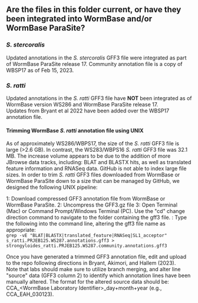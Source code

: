 ## Are the files in this folder current, or have they been integrated into WormBase and/or WormBase ParaSite?

### *S. stercoralis*

Updated annotations in the *S. stercoralis* GFF3 file were integrated as part of WormBase ParaSite release 17. Community annotation file is a copy of WBSP17 as of Feb 15, 2023.   

### *S. ratti*

Updated annotations in the *S. ratti* GFF3 file have **NOT** been integrated as of WormBase version WS286 and WormBase ParaSite release 17.  
Updates from Bryant et al 2022 have been added over the WBSP17 annotation file.  

#### Trimming WormBase *S. ratti* annotation file using UNIX

As of approximately WS286/WBPS17, the size of the *S. ratti* GFF3 file is large (>2.6 GB). In contrast, the WS283/WBPS16 *S. ratti* GFF3 file was 32.1 MB. The increase volume appears to be due to the addition of more JBrowse data tracks, including: BLAT and BLASTX hits, as well as translated feature information and RNASeq data. GitHub is not able to index large file sizes. In order to trim *S. ratti* GFF3 files downloaded from WormBase or WormBase ParaSite down to a size that can be managed by GitHub, we designed the following UNIX pipeline:  

1: Download compressed GFF3 annotation file from WormBase or WormBase ParaSite. 
2: Uncompress the GFF3.gz file
3: Open Terminal (Mac) or Command Prompt/Windows Terminal (PC). Use the "cd" change direction command to navigate to the folder containing the gff3 file. 
: Type the following into the command line, altering the gff3 file name as appropriate:  
`grep -vE "BLAT|BLASTX|translated_feature|RNASeq|SL1_acceptor"  s_ratti.PRJEB125.WS287.annotations.gff3 > strongyloides_ratti.PRJEB125.WS287.community.annotations.gff3`  

Once you have generated a trimmed GFF3 annotation file, edit and upload to the repo following directions in Bryant, Akimori, and Hallem (2023).  
Note that labs should make sure to utilize branch merging, and alter line "source" data (GFF3 column 2) to identify which annotation lines have been manually altered.  The format for the altered source data should be: CCA\_\<WormBase Laboratory Identifier\>\_day+month+year (e.g., CCA_EAH_030123).  
